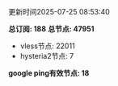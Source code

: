 更新时间2025-07-25 08:53:40

**总订阅: 188**
**总节点: 47951**
- vless节点: 22011
- hysteria2节点: 7

**google ping有效节点: 18**
